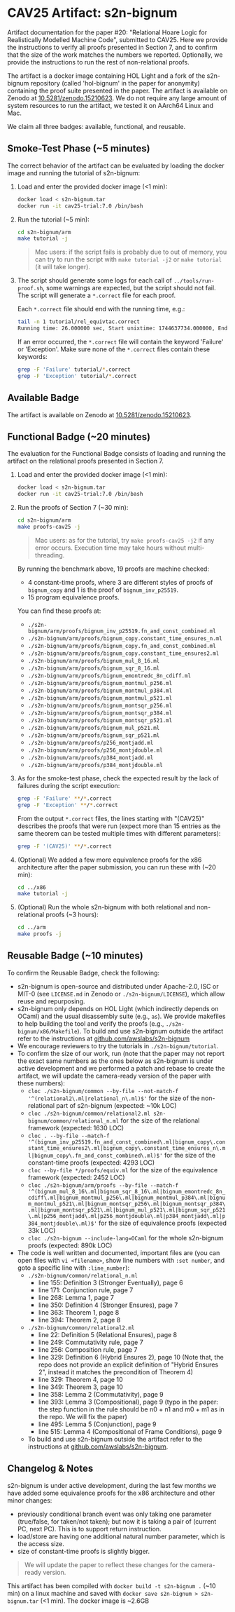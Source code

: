 # CAV25 Artifact: s2n-bignum

Artifact documentation for the paper #20: "Relational Hoare Logic for Realistically Modelled Machine Code", submitted to CAV25.
Here we provide the instructions to verify all proofs presented in Section 7, and to confirm that the size of the work matches the numbers we reported.
Optionally, we provide the instructions to run the rest of non-relational proofs.

The artifact is a docker image containing HOL Light and a fork of the s2n-bignum repository (called 'hol-bignum' in the paper for anonymity) containing the proof suite presented in the paper.
The artifact is available on Zenodo at [10.5281/zenodo.15210623](https://doi.org/10.5281/zenodo.15210623).
We do not require any large amount of system resources to run the artifact, we tested it on AArch64 Linux and Mac.

We claim all three badges: available, functional, and reusable.

## Smoke-Test Phase (~5 minutes)

The correct behavior of the artifact can be evaluated by loading the docker image and running the tutorial of s2n-bignum:

1. Load and enter the provided docker image (<1 min):

    ```bash
    docker load < s2n-bignum.tar
    docker run -it cav25-trial:7.0 /bin/bash
    ```

2. Run the tutorial (~5 min):

    ```bash
    cd s2n-bignum/arm
    make tutorial -j
    ```

    > Mac users: if the script fails is probably due to out of memory, you can try to run the script with `make tutorial -j2` or `make tutorial` (it will take longer).

3. The script should generate some logs for each call of `../tools/run-proof.sh`, some warnings are expected, but the script should not fail. The script will generate a `*.correct` file for each proof.

    Each `*.correct` file should end with the running time, e.g.:

    ```bash
    tail -n 1 tutorial/rel_equivtac.correct
    Running time: 26.000000 sec, Start unixtime: 1744637734.000000, End unixtime: 1744637760.000000
    ```

    If an error occurred, the `*.correct` file will contain the keyword 'Failure' or 'Exception'. Make sure none of the `*.correct` files contain these keywords:

    ```bash
    grep -F 'Failure' tutorial/*.correct
    grep -F 'Exception' tutorial/*.correct
    ```

## Available Badge

The artifact is available on Zenodo at [10.5281/zenodo.15210623](https://doi.org/10.5281/zenodo.15210623).

## Functional Badge (~20 minutes)

The evaluation for the Functional Badge consists of loading and running the artifact on the relational proofs presented in Section 7.

1. Load and enter the provided docker image (<1 min):

    ```bash
    docker load < s2n-bignum.tar
    docker run -it cav25-trial:7.0 /bin/bash
    ```

2. Run the proofs of Section 7 (~30 min):

    ```bash
    cd s2n-bignum/arm
    make proofs-cav25 -j
    ```

    > Mac users: as for the tutorial, try `make proofs-cav25 -j2` if any error occurs. Execution time may take hours without multi-threading.

    By running the benchmark above, 19 proofs are machine checked:

    - 4 constant-time proofs, where 3 are different styles of proofs of `bignum_copy` and 1 is the proof of `bignum_inv_p25519`.
    - 15 program equivalence proofs.

    You can find these proofs at:

    - `./s2n-bignum/arm/proofs/bignum_inv_p25519.fn_and_const_combined.ml`
    - `./s2n-bignum/arm/proofs/bignum_copy.constant_time_ensures_n.ml`
    - `./s2n-bignum/arm/proofs/bignum_copy.fn_and_const_combined.ml`
    - `./s2n-bignum/arm/proofs/bignum_copy.constant_time_ensures2.ml`
    - `./s2n-bignum/arm/proofs/bignum_mul_8_16.ml`
    - `./s2n-bignum/arm/proofs/bignum_sqr_8_16.ml`
    - `./s2n-bignum/arm/proofs/bignum_emontredc_8n_cdiff.ml`
    - `./s2n-bignum/arm/proofs/bignum_montmul_p256.ml`
    - `./s2n-bignum/arm/proofs/bignum_montmul_p384.ml`
    - `./s2n-bignum/arm/proofs/bignum_montmul_p521.ml`
    - `./s2n-bignum/arm/proofs/bignum_montsqr_p256.ml`
    - `./s2n-bignum/arm/proofs/bignum_montsqr_p384.ml`
    - `./s2n-bignum/arm/proofs/bignum_montsqr_p521.ml`
    - `./s2n-bignum/arm/proofs/bignum_mul_p521.ml`
    - `./s2n-bignum/arm/proofs/bignum_sqr_p521.ml`
    - `./s2n-bignum/arm/proofs/p256_montjadd.ml`
    - `./s2n-bignum/arm/proofs/p256_montjdouble.ml`
    - `./s2n-bignum/arm/proofs/p384_montjadd.ml`
    - `./s2n-bignum/arm/proofs/p384_montjdouble.ml`

3. As for the smoke-test phase, check the expected result by the lack of failures during the script execution:

    ```bash
    grep -F 'Failure' **/*.correct
    grep -F 'Exception' **/*.correct
    ```

    From the output `*.correct` files, the lines starting with "(CAV25)" describes the proofs that were run (expect more than 15 entries as the same theorem can be tested multiple times with different parameters):

    ```bash
    grep -F '(CAV25)' **/*.correct
    ```

4. (Optional) We added a few more equivalence proofs for the x86 architecture after the paper submission, you can run these with (~20 min):

    ```bash
    cd ../x86
    make tutorial -j
    ```

5. (Optional) Run the whole s2n-bignum with both relational and non-relational proofs (~3 hours):

    ```bash
    cd ../arm
    make proofs -j
    ```

## Reusable Badge (~10 minutes)

To confirm the Reusable Badge, check the following:

- s2n-bignum is open-source and distributed under Apache-2.0, ISC or MIT-0 (see `LICENSE.md` in Zenodo or `./s2n-bignum/LICENSE`), which allow reuse and repurposing.
- s2n-bignum only depends on HOL Light (which indirectly depends on OCaml) and the usual disassembly suite (e.g., `as`). We provide makefiles to help building the tool and verify the proofs (e.g., `./s2n-bignum/x86/Makefile`). To build and use s2n-bignum outside the artifact refer to the instructions at [github.com/awslabs/s2n-bignum](https://github.com/awslabs/s2n-bignum/tree/main)
- We encourage reviewers to try the tutorials in `./s2n-bignum/tutorial`.
- To confirm the size of our work, run (note that the paper may not report the exact same numbers as the ones below as s2n-bignum is under active development and we performed a patch and rebase to create the artifact, we will update the camera-ready version of the paper with these numbers):
  - `cloc ./s2n-bignum/common --by-file --not-match-f '^(relational2\.ml|relational_n\.ml)$'` for the size of the non-relational part of s2n-bignum (expected: ~10k LOC)
  - `cloc ./s2n-bignum/common/relational2.ml s2n-bignum/common/relational_n.ml` for the size of the relational framework (expected: 1630 LOC)
  - `cloc . --by-file --match-f '^(bignum_inv_p25519.fn_and_const_combined\.ml|bignum_copy\.constant_time_ensures2\.ml|bignum_copy\.constant_time_ensures_n\.ml|bignum_copy\.fn_and_const_combined\.ml)$'` for the size of the constant-time proofs (expected: 4293 LOC)
  - `cloc --by-file */proofs/equiv.ml` for the size of the equivalence framework (expected: 2452 LOC)
  - `cloc ./s2n-bignum/arm/proofs --by-file --match-f '^(bignum_mul_8_16\.ml|bignum_sqr_8_16\.ml|bignum_emontredc_8n_cdiff\.ml|bignum_montmul_p256\.ml|bignum_montmul_p384\.ml|bignum_montmul_p521\.ml|bignum_montsqr_p256\.ml|bignum_montsqr_p384\.ml|bignum_montsqr_p521\.ml|bignum_mul_p521\.ml|bignum_sqr_p521\.ml|p256_montjadd\.ml|p256_montjdouble\.ml|p384_montjadd\.ml|p384_montjdouble\.ml)$'` for the size of equivalence proofs (expected 33k LOC)
  - `cloc ./s2n-bignum --include-lang=OCaml` for the whole s2n-bignum proofs (expected: 890k LOC)
- The code is well written and documented, important files are (you can open files with `vi <filename>`, show line numbers with `:set number`, and goto a specific line with `:line_number`):
  - `./s2n-bignum/common/relational_n.ml`
    - line 155: Definition 3 (Stronger Eventually), page 6
    - line 171: Conjunction rule, page 7
    - line 268: Lemma 1, page 7
    - line 350: Definition 4 (Stronger Ensures), page 7
    - line 363: Theorem 1, page 8
    - line 394: Theorem 2, page 8
  - `./s2n-bignum/common/relational2.ml`
    - line 22: Definition 5 (Relational Ensures), page 8
    - line 249: Commutativity rule, page 7
    - line 256: Composition rule, page 7
    - line 329: Definition 6 (Hybrid Ensures 2), page 10 (Note that, the repo does not provide an explicit definition of "Hybrid Ensures 2", instead it matches the precondition of Theorem 4)
    - line 329: Theorem 4, page 10
    - line 349: Theorem 3, page 10
    - line 358: Lemma 2 (Commutativity), page 9
    - line 393: Lemma 3 (Compositional), page 9 (typo in the paper: the step function in the rule should be n0 + n1 and m0 + m1 as in the repo. We will fix the paper)
    - line 495: Lemma 5 (Conjunction), page 9
    - line 515: Lemma 4 (Compositional of Frame Conditions), page 9
  - To build and use s2n-bignum outside the artifact refer to the instructions at [github.com/awslabs/s2n-bignum](https://github.com/awslabs/s2n-bignum/tree/main).

## Changelog & Notes

s2n-bignum is under active development, during the last few months we have added some equivalence proofs for the x86 architecture and other minor changes:

- previously conditional branch event was only taking one parameter (true/false, for taken/not taken); but now it is taking a pair of (current PC, next PC). This is to support return instruction.
- load/store are having one additional natural number parameter, which is the access size.
- size of constant-time proofs is slightly bigger.

> We will update the paper to reflect these changes for the camera-ready version.

This artifact has been compiled with `docker build -t s2n-bignum .` (~10 min) on a linux machine and saved with `docker save s2n-bignum > s2n-bignum.tar` (<1 min). The docker image is ~2.6GB
